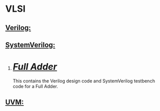 # VLSI

<h2><u>Verilog:</u></h2>

<h2><u>SystemVerilog:</u></h2>
<ol>
<li><h1><i><a href="https://github.com/Sarunesh/full_adder_sv" target="blank">Full Adder</a></i></h1>
<p>This contains the Verilog design code and SystemVerilog testbench code for a Full Adder.</p></li>
</ol>

<h2><u>UVM:</u></h2>
